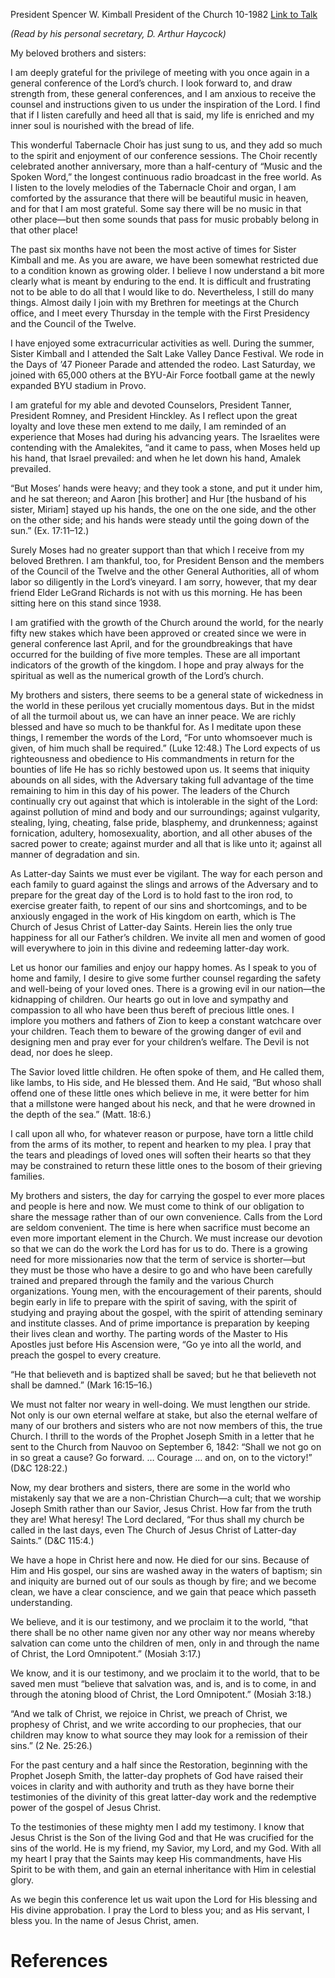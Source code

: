 President Spencer W. Kimball
President of the Church
10-1982
[Link to Talk](https://www.churchofjesuschrist.org/study/general-conference/1982/10/the-lord-expects-righteousness?lang=eng)

_(Read by his personal secretary, D. Arthur Haycock)_

My beloved brothers and sisters:

I am deeply grateful for the privilege of meeting with you once again in a general conference of the Lord’s church. I look forward to, and draw strength from, these general conferences, and I am anxious to receive the counsel and instructions given to us under the inspiration of the Lord. I find that if I listen carefully and heed all that is said, my life is enriched and my inner soul is nourished with the bread of life.

This wonderful Tabernacle Choir has just sung to us, and they add so much to the spirit and enjoyment of our conference sessions. The Choir recently celebrated another anniversary, more than a half-century of “Music and the Spoken Word,” the longest continuous radio broadcast in the free world. As I listen to the lovely melodies of the Tabernacle Choir and organ, I am comforted by the assurance that there will be beautiful music in heaven, and for that I am most grateful. Some say there will be no music in that other place—but then some sounds that pass for music probably belong in that other place!

The past six months have not been the most active of times for Sister Kimball and me. As you are aware, we have been somewhat restricted due to a condition known as growing older. I believe I now understand a bit more clearly what is meant by enduring to the end. It is difficult and frustrating not to be able to do all that I would like to do. Nevertheless, I still do many things. Almost daily I join with my Brethren for meetings at the Church office, and I meet every Thursday in the temple with the First Presidency and the Council of the Twelve.

I have enjoyed some extracurricular activities as well. During the summer, Sister Kimball and I attended the Salt Lake Valley Dance Festival. We rode in the Days of ’47 Pioneer Parade and attended the rodeo. Last Saturday, we joined with 65,000 others at the BYU-Air Force football game at the newly expanded BYU stadium in Provo.

I am grateful for my able and devoted Counselors, President Tanner, President Romney, and President Hinckley. As I reflect upon the great loyalty and love these men extend to me daily, I am reminded of an experience that Moses had during his advancing years. The Israelites were contending with the Amalekites, “and it came to pass, when Moses held up his hand, that Israel prevailed: and when he let down his hand, Amalek prevailed.

“But Moses’ hands were heavy; and they took a stone, and put it under him, and he sat thereon; and Aaron [his brother] and Hur [the husband of his sister, Miriam] stayed up his hands, the one on the one side, and the other on the other side; and his hands were steady until the going down of the sun.” (Ex. 17:11–12.)

Surely Moses had no greater support than that which I receive from my beloved Brethren. I am thankful, too, for President Benson and the members of the Council of the Twelve and the other General Authorities, all of whom labor so diligently in the Lord’s vineyard. I am sorry, however, that my dear friend Elder LeGrand Richards is not with us this morning. He has been sitting here on this stand since 1938.

I am gratified with the growth of the Church around the world, for the nearly fifty new stakes which have been approved or created since we were in general conference last April, and for the groundbreakings that have occurred for the building of five more temples. These are all important indicators of the growth of the kingdom. I hope and pray always for the spiritual as well as the numerical growth of the Lord’s church.

My brothers and sisters, there seems to be a general state of wickedness in the world in these perilous yet crucially momentous days. But in the midst of all the turmoil about us, we can have an inner peace. We are richly blessed and have so much to be thankful for. As I meditate upon these things, I remember the words of the Lord, “For unto whomsoever much is given, of him much shall be required.” (Luke 12:48.) The Lord expects of us righteousness and obedience to His commandments in return for the bounties of life He has so richly bestowed upon us. It seems that iniquity abounds on all sides, with the Adversary taking full advantage of the time remaining to him in this day of his power. The leaders of the Church continually cry out against that which is intolerable in the sight of the Lord: against pollution of mind and body and our surroundings; against vulgarity, stealing, lying, cheating, false pride, blasphemy, and drunkenness; against fornication, adultery, homosexuality, abortion, and all other abuses of the sacred power to create; against murder and all that is like unto it; against all manner of degradation and sin.

As Latter-day Saints we must ever be vigilant. The way for each person and each family to guard against the slings and arrows of the Adversary and to prepare for the great day of the Lord is to hold fast to the iron rod, to exercise greater faith, to repent of our sins and shortcomings, and to be anxiously engaged in the work of His kingdom on earth, which is The Church of Jesus Christ of Latter-day Saints. Herein lies the only true happiness for all our Father’s children. We invite all men and women of good will everywhere to join in this divine and redeeming latter-day work.

Let us honor our families and enjoy our happy homes. As I speak to you of home and family, I desire to give some further counsel regarding the safety and well-being of your loved ones. There is a growing evil in our nation—the kidnapping of children. Our hearts go out in love and sympathy and compassion to all who have been thus bereft of precious little ones. I implore you mothers and fathers of Zion to keep a constant watchcare over your children. Teach them to beware of the growing danger of evil and designing men and pray ever for your children’s welfare. The Devil is not dead, nor does he sleep.

The Savior loved little children. He often spoke of them, and He called them, like lambs, to His side, and He blessed them. And He said, “But whoso shall offend one of these little ones which believe in me, it were better for him that a millstone were hanged about his neck, and that he were drowned in the depth of the sea.” (Matt. 18:6.)

I call upon all who, for whatever reason or purpose, have torn a little child from the arms of its mother, to repent and hearken to my plea. I pray that the tears and pleadings of loved ones will soften their hearts so that they may be constrained to return these little ones to the bosom of their grieving families.

My brothers and sisters, the day for carrying the gospel to ever more places and people is here and now. We must come to think of our obligation to share the message rather than of our own convenience. Calls from the Lord are seldom convenient. The time is here when sacrifice must become an even more important element in the Church. We must increase our devotion so that we can do the work the Lord has for us to do. There is a growing need for more missionaries now that the term of service is shorter—but they must be those who have a desire to go and who have been carefully trained and prepared through the family and the various Church organizations. Young men, with the encouragement of their parents, should begin early in life to prepare with the spirit of saving, with the spirit of studying and praying about the gospel, with the spirit of attending seminary and institute classes. And of prime importance is preparation by keeping their lives clean and worthy. The parting words of the Master to His Apostles just before His Ascension were, “Go ye into all the world, and preach the gospel to every creature.

“He that believeth and is baptized shall be saved; but he that believeth not shall be damned.” (Mark 16:15–16.)

We must not falter nor weary in well-doing. We must lengthen our stride. Not only is our own eternal welfare at stake, but also the eternal welfare of many of our brothers and sisters who are not now members of this, the true Church. I thrill to the words of the Prophet Joseph Smith in a letter that he sent to the Church from Nauvoo on September 6, 1842: “Shall we not go on in so great a cause? Go forward. … Courage … and on, on to the victory!” (D&C 128:22.)

Now, my dear brothers and sisters, there are some in the world who mistakenly say that we are a non-Christian Church—a cult; that we worship Joseph Smith rather than our Savior, Jesus Christ. How far from the truth they are! What heresy! The Lord declared, “For thus shall my church be called in the last days, even The Church of Jesus Christ of Latter-day Saints.” (D&C 115:4.)

We have a hope in Christ here and now. He died for our sins. Because of Him and His gospel, our sins are washed away in the waters of baptism; sin and iniquity are burned out of our souls as though by fire; and we become clean, we have a clear conscience, and we gain that peace which passeth understanding.

We believe, and it is our testimony, and we proclaim it to the world, “that there shall be no other name given nor any other way nor means whereby salvation can come unto the children of men, only in and through the name of Christ, the Lord Omnipotent.” (Mosiah 3:17.)

We know, and it is our testimony, and we proclaim it to the world, that to be saved men must “believe that salvation was, and is, and is to come, in and through the atoning blood of Christ, the Lord Omnipotent.” (Mosiah 3:18.)

“And we talk of Christ, we rejoice in Christ, we preach of Christ, we prophesy of Christ, and we write according to our prophecies, that our children may know to what source they may look for a remission of their sins.” (2 Ne. 25:26.)

For the past century and a half since the Restoration, beginning with the Prophet Joseph Smith, the latter-day prophets of God have raised their voices in clarity and with authority and truth as they have borne their testimonies of the divinity of this great latter-day work and the redemptive power of the gospel of Jesus Christ.

To the testimonies of these mighty men I add my testimony. I know that Jesus Christ is the Son of the living God and that He was crucified for the sins of the world. He is my friend, my Savior, my Lord, and my God. With all my heart I pray that the Saints may keep His commandments, have His Spirit to be with them, and gain an eternal inheritance with Him in celestial glory.

As we begin this conference let us wait upon the Lord for His blessing and His divine approbation. I pray the Lord to bless you; and as His servant, I bless you. In the name of Jesus Christ, amen.

# References
